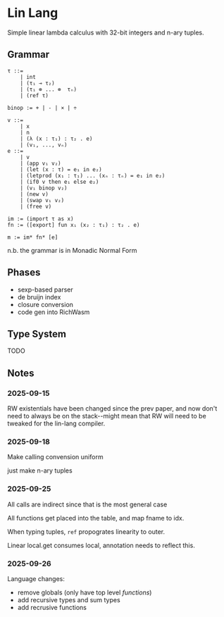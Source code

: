 # Lin Lang

Simple linear lambda calculus with 32-bit integers and n-ary tuples.

## Grammar

```
τ ::=
    | int
    | (τ₁ ⊸ τ₂)
    | (τ₁ ⊗ ... ⊗  τₙ)
    | (ref τ)

binop := + | - | × | ÷

v ::=
    | x
    | n
    | (λ (x : τ₁) : τ₂ . e)
    | (v₁, ..., vₙ)
e ::=
    | v
    | (app v₁ v₂)
    | (let (x : τ) = e₁ in e₂)
    | (letprod (x₁ : τ₁) ... (xₙ : τₙ) = e₁ in e₂)
    | (if0 v then e₁ else e₂)
    | (v₁ binop v₂)
    | (new v)
    | (swap v₁ v₂)
    | (free v)

im := (import τ as x)
fn := ([export] fun x₁ (x₂ : τ₁) : τ₂ . e)

m := im* fn* [e]
```

n.b. the grammar is in Monadic Normal Form

## Phases

- sexp-based parser
- de bruijn index
- closure conversion
- code gen into RichWasm

## Type System

TODO

## Notes

### 2025-09-15

RW existentials have been changed since the prev paper, and now don't need to always be on the
stack--might mean that RW will need to be tweaked for the lin-lang compiler.

### 2025-09-18

Make calling convension uniform

just make n-ary tuples

### 2025-09-25

All calls are indirect since that is the most general case

All functions get placed into the table, and map fname to idx.

When typing tuples, `ref` propogrates linearity to outer.

Linear local.get consumes local, annotation needs to reflect this.

### 2025-09-26

Language changes:
- remove globals (only have top level *functions*)
- add recursive types and sum types
- add recrusive functions

